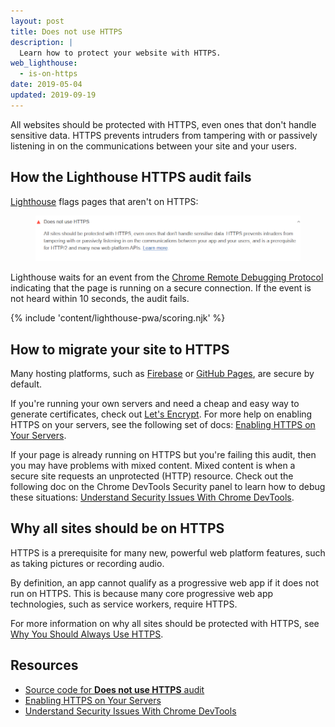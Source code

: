 ```yaml
---
layout: post
title: Does not use HTTPS
description: |
  Learn how to protect your website with HTTPS.
web_lighthouse:
  - is-on-https
date: 2019-05-04
updated: 2019-09-19
---
```


All websites should be protected with HTTPS, even ones that don't handle
sensitive data. HTTPS prevents intruders from tampering with or passively
listening in on the communications between your site and your users.

## How the Lighthouse HTTPS audit fails

[Lighthouse](https://developers.google.com/web/tools/lighthouse/)
flags pages that aren't on HTTPS:

<figure class="w-figure">
  <img class="w-screenshot" src="is-on-https.png" alt="Lighthouse audit showing page isn't on HTTPS">
</figure>

Lighthouse waits for an event from the [Chrome Remote Debugging Protocol](https://github.com/ChromeDevTools/devtools-protocol)
indicating that the page is running on a secure connection.
If the event is not heard within 10&nbsp;seconds, the audit fails.

{% include 'content/lighthouse-pwa/scoring.njk' %}

## How to migrate your site to HTTPS

Many hosting platforms, such as
[Firebase](https://firebase.google.com/docs/hosting/) or
[GitHub Pages](https://pages.github.com/), are secure by default.

If you're running your own servers and need a cheap and easy way to generate
certificates, check out [Let's Encrypt](https://letsencrypt.org/). For more help
on enabling HTTPS on your servers, see the following set of docs:
[Enabling HTTPS on Your Servers](https://developers.google.com/web/fundamentals/security/encrypt-in-transit/enable-https).

If your page is already running on HTTPS but you're failing this audit, then
you may have problems with mixed content. Mixed content is when a secure site
requests an unprotected (HTTP) resource. Check out the following doc on the
Chrome DevTools Security panel to learn how to debug these situations:
[Understand Security Issues With Chrome DevTools](https://developers.google.com/web/tools/chrome-devtools/debug/security).

## Why all sites should be on HTTPS

HTTPS is a prerequisite for many new, powerful web platform features, such
as taking pictures or recording audio.

By definition,
an app cannot qualify as a progressive web app if it does not run on HTTPS.
This is because many core progressive web app technologies, such as
service workers, require HTTPS.

For more information on why all sites should be protected with HTTPS, see
[Why You Should Always Use HTTPS](https://developers.google.com/web/fundamentals/security/encrypt-in-transit/why-https).

## Resources

- [Source code for **Does not use HTTPS** audit](https://github.com/GoogleChrome/lighthouse/blob/master/lighthouse-core/audits/is-on-https.js)
- [Enabling HTTPS on Your Servers](https://developers.google.com/web/fundamentals/security/encrypt-in-transit/enable-https)
- [Understand Security Issues With Chrome DevTools](https://developers.google.com/web/tools/chrome-devtools/debug/security)
